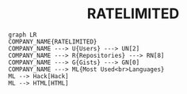 <h1 align="center">RATELIMITED</h1>

```mermaid
graph LR
COMPANY_NAME{RATELIMITED}
COMPANY_NAME ---> U{Users} ---> UN[2]
COMPANY_NAME ---> R{Repositories} ---> RN[8]
COMPANY_NAME ---> G{Gists} ---> GN[0]
COMPANY_NAME ---> ML{Most Used<br>Languages}
ML --> Hack[Hack]
ML --> HTML[HTML]
```
